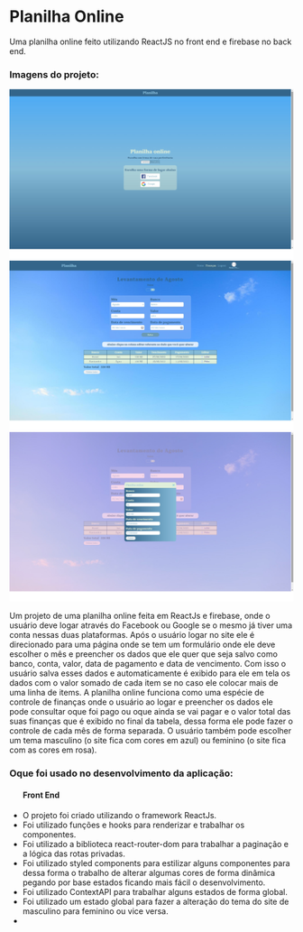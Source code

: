 # Planilha Online
Uma planilha online feito utilizando ReactJS no front end e firebase no back end.
<h3>Imagens do projeto:</h3>
<img src="https://github.com/sian19/Planilha_Online/blob/master/src/assets/projeto1.jpg" />
<img src="https://github.com/sian19/Planilha_Online/blob/master/src/assets/projeto2.jpg" />
<img src="https://github.com/sian19/Planilha_Online/blob/master/src/assets/projeto3.jpg" />

<p>Um projeto de uma planilha online feita em ReactJs e firebase, onde o usuário deve logar através do Facebook ou Google se o mesmo já tiver uma conta nessas duas plataformas. Após o usuário logar no site ele é direcionado para uma página onde se tem um formulário onde ele deve escolher o mês e preencher os dados que ele quer que seja salvo como banco, conta, valor, data de pagamento e data de vencimento. Com isso o usuário salva esses dados e  automaticamente é exibido para ele em tela os dados com o valor somado de cada item se no caso ele colocar mais de uma linha de items. A planilha online funciona como uma espécie de controle de finanças onde o usuário ao logar e preencher os dados ele pode consultar oque foi pago ou oque ainda se vai pagar e o valor total das suas finanças que é exibido no final da tabela, dessa forma ele pode fazer o controle de cada mês de forma separada. O usuário também pode escolher um tema masculino (o site fica com cores em azul) ou feminino (o site fica com as cores em rosa).</p>

<h3>Oque foi usado no desenvolvimento da aplicação:</h3>
<ul>
  <h4>Front End</h4>
  <li>O projeto foi criado utilizando o framework ReactJs.</li>
  <li>Foi utilizado funções e hooks para renderizar e trabalhar os componentes.</li>
  <li>Foi utilizado a biblioteca react-router-dom para trabalhar a paginação e a lógica das rotas privadas.</li>
  <li>Foi utilizado styled components para estilizar alguns componentes para dessa forma o trabalho de alterar algumas cores de forma dinâmica pegando por base estados ficando mais fácil o desenvolvimento.</li>
  <li>Foi utilizado ContextAPI para trabalhar alguns estados de forma global.</li>
  <li>Foi utilizado um estado global para fazer a alteração do tema do site de masculino para feminino ou vice versa.</li>
  <li></li>
</ul>
